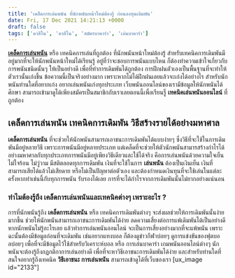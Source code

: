 ```yaml
---
title: 'เคล็ดการเล่นพนัน ที่นักพนันหน้าใหม่ต้องรู้ ก่อนลงทุนเดิมพัน'
date: Fri, 17 Dec 2021 14:21:13 +0000
draft: false
tags: ['คาสิโน', 'คาสิโน', 'สมัครบาคาร่า', 'เล่นบาคาร่า']
---
```


**[เคล็ดการเล่นพนัน](/archives/)** หรือ เทคนิคการเล่นที่ถูกต้อง ที่นักพนันหน้าใหม่ต้องรู้ สำหรับเทคนิคการเดิมพันมีอยู่มากที่จะให้นักพนันหน้าใหม่ได้เรียนรู้ อยู่ที่ว่าจะชอบการพนันแบบไหน ก็ต้องทำความเข้าใจเกี่ยวกับการพนันชนิดนั้นๆ ให้เป็นอย่างดี เพื่อที่ทำการเดิมพันได้ถูกต้อง การฝึกฝนตัวเองเป็นพื้นฐานที่จะทำให้ตัวเรานั้นเก่งขึ้น ข้อความนี้เป็นจริงอย่างมาก เพราะหากไม่ได้ฝึกฝนเลยแล้วจะเก่งได้อย่างไร สำหรับนักพนันท่านใดที่อยากเก่ง อยากเล่นพนันเก่งทุกประเภท เว็บพนันออนไลน์ของเรามีข้อมูลให้นักพนันได้ศึกษา สามารถเข้ามาดูได้เพียงสมัครเป็นสมาชิกกับเราเลยตอนนี้เพื่อเรียนรู็ **เทคนิคเล่นพนันออนไลน์** ที่ถูกต้อง

**เคล็ดการเล่นพนัน เทคนิคการเดิมพัน วิธีสร้างรายได้อย่างมหาศาล**
----------------------------------------------------------------

**เคล็ดการเล่นพนัน** ที่จะช่วยให้นักพนันสามารถเอาชนะการเดิมพันได้แบบง่ายๆ ซึ่งวิธีที่จะใช้ในการเดิมพันมีอยู่หลายวิธี เพราะการพนันมีอยู่หลายประเภท แต่เคล็ดที่จะช่วยให้ตัวนักพนันสามารสร้างกำไรได้อย่างมหาศาลกับทุกประเภทการพนันมีอยู่เพียงวิธีเดียวและใช้ได้จริง คือการเล่นพนันด้วยความใจเย็น ไม่ใจร้อน ไม่วู่วาม มีสติตลอดทุกการเดิมพัน เงินที่จะใช้ในการ **เล่นพนัน** ต้องเป็นเงินเย็น เงินที่สามารถเสียได้แล้วไม่เสียดาย หรือไม่เป็นปัญหาต่อตัวเอง และต้องกำหนดเงินทุนที่จะใช้เล่นในแต่ละครั้งหากทำเช่นนี้กับทุกการพนัน รับรองได้เลย การที่จะได้กำไรจากการเดิมพันนั้นไม่ยากอย่างแน่นอน

### **ทำไมต้องรู้ถึง เคล็ดการเล่นพนันและเทคนิคต่างๆ เพราะอะไร ?**

การที่นักพนันรู้ถึง **เคล็ดการเล่นพนัน** หรือ เทคนิคการเดิมพันต่างๆ จะส่งผลช่วยให้การเดิมพันนั้นง่ายมากขึ้น ช่วยให้นักพนันสามารถเอาชนะการเดิมพันได้ง่าย ลดความเสี่ยงต่อการแพ้เดิมพันได้เป็นอย่างดี หากนักพนันไม่รู้อะไรเลย แล้วทำการเล่นพนันออนไลน์ จะเป็นการเสี่ยงอย่างมากที่จะแพ้พนัน เพราะฉะนั้นต้องมีข้อมูลก่อนที่จะเดิมพัน เช่นอยากแทงบอล ก็ต้องดูข่าวกีฬาบ่อยๆ ดูการแข่งขันของฟุตบอลบ่อยๆ เพื่อที่จะมีข้อมูลไว้ใช้สำหรับวิเคราะห์บอล หรือ การเล่นบาคาร่า เกมพนันออนไลน์ต่างๆ นักพนันจะต้องรู้ถึงกฏกติกาการเล่นอย่างดี เพื่อที่จะหาวิธีเอาชนะการเดิมพันได้ง่าย และสำหรับท่านใดที่สนใจอยากรู้ถึงเทคนิค **วิธีเอาชนะ การเล่นพนัน** สามารถเข้าดูได้ที่เว็บของเรา \[ux\_image id="2133"\]